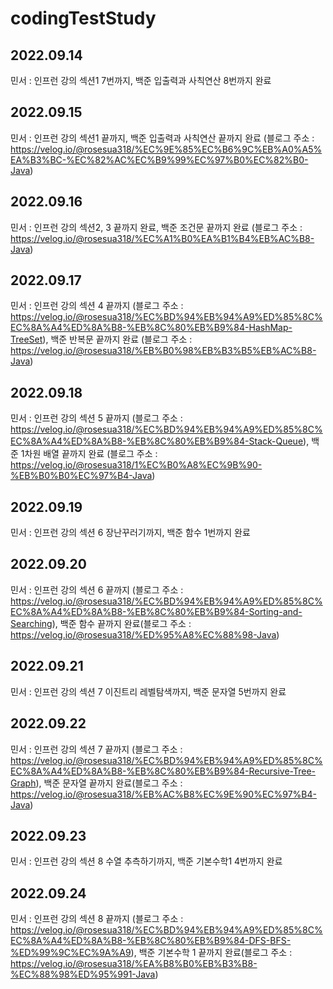 # codingTestStudy
## 2022.09.14
민서 : 인프런 강의 섹션1 7번까지, 백준 입출력과 사칙연산 8번까지 완료

## 2022.09.15
민서 : 인프런 강의 섹션1 끝까지, 백준 입출력과 사칙연산 끝까지 완료 (블로그 주소 : https://velog.io/@rosesua318/%EC%9E%85%EC%B6%9C%EB%A0%A5%EA%B3%BC-%EC%82%AC%EC%B9%99%EC%97%B0%EC%82%B0-Java)

## 2022.09.16
민서 : 인프런 강의 섹션2, 3 끝까지 완료, 백준 조건문 끝까지 완료 (블로그 주소 : https://velog.io/@rosesua318/%EC%A1%B0%EA%B1%B4%EB%AC%B8-Java) 

## 2022.09.17
민서 : 인프런 강의 섹션 4 끝까지 (블로그 주소 : https://velog.io/@rosesua318/%EC%BD%94%EB%94%A9%ED%85%8C%EC%8A%A4%ED%8A%B8-%EB%8C%80%EB%B9%84-HashMap-TreeSet), 백준 반복문 끝까지 완료 (블로그 주소 : https://velog.io/@rosesua318/%EB%B0%98%EB%B3%B5%EB%AC%B8-Java)

## 2022.09.18
민서 : 인프런 강의 섹션 5 끝까지 (블로그 주소 : https://velog.io/@rosesua318/%EC%BD%94%EB%94%A9%ED%85%8C%EC%8A%A4%ED%8A%B8-%EB%8C%80%EB%B9%84-Stack-Queue), 백준 1차원 배열 끝까지 완료 (블로그 주소 : https://velog.io/@rosesua318/1%EC%B0%A8%EC%9B%90-%EB%B0%B0%EC%97%B4-Java)

## 2022.09.19
민서 : 인프런 강의 섹션 6 장난꾸러기까지, 백준 함수 1번까지 완료

## 2022.09.20
민서 : 인프런 강의 섹션 6 끝까지 (블로그 주소 :  https://velog.io/@rosesua318/%EC%BD%94%EB%94%A9%ED%85%8C%EC%8A%A4%ED%8A%B8-%EB%8C%80%EB%B9%84-Sorting-and-Searching), 백준 함수 끝까지 완료(블로그 주소 : https://velog.io/@rosesua318/%ED%95%A8%EC%88%98-Java)

## 2022.09.21
민서 : 인프런 강의 섹션 7 이진트리 레벨탐색까지, 백준 문자열 5번까지 완료

## 2022.09.22
민서 : 인프런 강의 섹션 7 끝까지 (블로그 주소 : https://velog.io/@rosesua318/%EC%BD%94%EB%94%A9%ED%85%8C%EC%8A%A4%ED%8A%B8-%EB%8C%80%EB%B9%84-Recursive-Tree-Graph), 백준 문자열 끝까지 완료(블로그 주소 : https://velog.io/@rosesua318/%EB%AC%B8%EC%9E%90%EC%97%B4-Java)

## 2022.09.23
민서 : 인프런 강의 섹션 8 수열 추측하기까지, 백준 기본수학1 4번까지 완료

## 2022.09.24
민서 : 인프런 강의 섹션 8 끝까지 (블로그 주소 : https://velog.io/@rosesua318/%EC%BD%94%EB%94%A9%ED%85%8C%EC%8A%A4%ED%8A%B8-%EB%8C%80%EB%B9%84-DFS-BFS-%ED%99%9C%EC%9A%A9), 백준 기본수학 1 끝까지 완료(블로그 주소 : https://velog.io/@rosesua318/%EA%B8%B0%EB%B3%B8-%EC%88%98%ED%95%991-Java)
